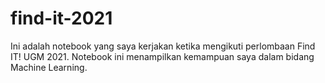 # find-it-2021
Ini adalah notebook yang saya kerjakan ketika mengikuti perlombaan Find IT! UGM 2021.
Notebook ini menampilkan kemampuan saya dalam bidang Machine Learning.
